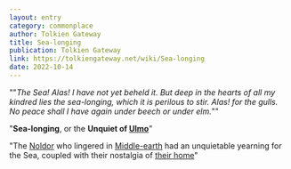 ```yaml
---
layout: entry
category: commonplace
author: Tolkien Gateway
title: Sea-longing
publication: Tolkien Gateway
link: https://tolkiengateway.net/wiki/Sea-longing
date: 2022-10-14
---
```


""*The Sea! Alas! I have not yet beheld it. But deep in the hearts of all my kindred lies the sea-longing, which it is perilous to stir. Alas! for the gulls. No peace shall I have again under beech or under elm.*""

"**Sea-longing**, or the **Unquiet of [Ulmo](https://tolkiengateway.net/wiki/Ulmo)**"

"The [Noldor](https://tolkiengateway.net/wiki/Noldor) who lingered in [Middle-earth](https://tolkiengateway.net/wiki/Middle-earth) had an unquietable yearning for the Sea, coupled with their nostalgia of [their home](https://tolkiengateway.net/wiki/Eldamar)"
